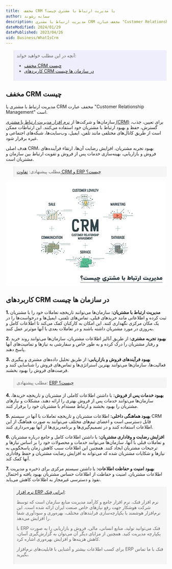 ```yaml
---
title:  مخفف CRM یا مدیریت ارتباط با مشتری چیست؟
author: سمانه رشوند
description: مدیریت ارتباط با مشتری CRM مخفف عبارت "Customer Relationship Management" است و به یک سیستم مدیریتی اشاره دارد که برای مدیریت ارتباط با مشتریان در یک سازمان به جهت بهبود روابط تجاری استفاده می‌شود.
dateModified: 2024/01/29
datePublished: 2023/04/26
uid: Business/WhatIsCrm
---
```


<blockquote style="background-color:#eeeefc; padding:0.5rem">
آنچه در این مطلب خواهید خواند:

- [مخفف CRM چیست](#مخفف-crm-چیست)
- [کاربردهای CRM در سازمان ها چیست](#کاربردهای-crm-در-سازمان-ها-چیست)

</blockquote>

## مخفف CRM چیست
مدیریت ارتباط با مشتری یا CRM مخفف عبارت "Customer Relationship Management" است.

سازمان‌ها و شرکت‌ها از  <a href="https://www.hooshkar.com/Software/Fennec/Module/CRM" target="_blank">نرم افزار مدیریت ارتباط با  مشتری (CRM)</a> برای تعیین، جذب، گسترش، حفظ و بهبود ارتباط با مشتریان خود استفاده می‌کنند. 
این ارتباطات ممکن است از طریق کانال‌های مختلفی مانند تلفن، ایمیل، وب‌سایت‌ها، شبکه‌های اجتماعی و غیره برقرار شود.

هدف اصلی CRM، بهبود تجربه مشتریان، افزایش رضایت آن‌ها، ارتقاء فرآینده‌های فروش و بازاریابی، بهینه‌سازی خدمات پس از فروش و تقویت ارتباط بین سازمان و مشتریان است.


<blockquote style="background-color:#f5f5f5; padding:0.5rem">
مطلب پیشنهادی: <a href="https://www.hooshkar.com/Wiki/Business/CrmAndErpDifferences" target="_blank">تفاوت CRM و  ERP چیست؟
</a></blockquote>

<a href="https://www.hooshkar.com/Software/Fennec/Module/CRM" target="_blank">![CRM چیست؟](./Images/CRM.webp)</a>


## کاربردهای CRM در سازمان ها چیست

**1. مدیریت ارتباط با مشتریان:** سازمان‌ها می‌توانند تاریخچه تعاملات خود را با مشتریان ثبت کرده و اطلاعاتی مانند خریدهای قبلی، تماس‌های تلفنی، ایمیل‌ها و درخواست‌ها را در یک مکان مرکزی نگهداری کنند. این امکان به کارکنان کمک می‌کند تا اطلاعات کامل و به‌روزی در مورد مشتریان داشته باشند و در تعاملات بعدی با آنها موثرتر عمل کنند.

**2. بهبود تجربه مشتری:** از طریق آنالیز اطلاعات مشتریان، سازمان‌ها می‌توانند روند خرید و رفتار مشتریان را درک کرده و به طور خاص و سفارشی به نیازها و تمامیت‌های آنها پاسخ دهند.

**3. بهبود فرآیندهای فروش و بازاریابی:** از طریق تحلیل داده‌های مشتری و پیگیری فعالیت‌ها، سازمان‌ها می‌توانند بهترین استراتژی‌ها و تماس‌های فروش را شناسایی کنند و فرصت‌های فروش را بهبود بخشند.

<blockquote style="background-color:#f5f5f5; padding:0.5rem">
مطلب پیشنهادی: <a href="https://www.hooshkar.com/Wiki/Business/WhatIsErp" target="_blank">ERP چیست؟
</a></blockquote>

**4. بهبود خدمات پس از فروش:** با داشتن اطلاعات کاملی از مشتریان و تاریخچه خریدها، سازمان‌ها می‌توانند خدمات پس از فروش بهتری را ارائه دهند، مشکلات و نیازهای مشتریان را بهبود بخشند و ارتباط مستدام با مشتریان خود را برقرار کنند.

**5. بهبود هماهنگی داخلی:** اطلاعات مشتریان و تاریخچه تعاملات با آنها در سیستم CRM قابل دسترسی است و اعضای تیم‌های مختلف می‌توانند به صورت هماهنگ از این اطلاعات استفاده کنند و در تصمیم‌گیری‌ها و برنامه‌ریزی‌ها از آنها بهره‌برداری کنند.

**6. افزایش رضایت و وفاداری مشتریان:** با داشتن اطلاعات کامل و جامع درباره مشتریان و تعاملات قبلی با آنها، سازمان‌ها می‌توانند خدمات و محصولات خود را بر اساس نیازها و ترجیحات مشتریان ایجاد کنند. همچنین این اطلاعات سبب کاهش زمان پاسخگویی به نیازها و شکایات مشتریان شده که می‌تواند به افزایش رضایت مشتریان و حفظ وفاداری آنها کمک کند.

**7. بهبود امنیت و حفاظت اطلاعات:** با داشتن سیستم مرکزی برای ذخیره و مدیریت اطلاعات مشتریان، امنیت و حفاظت از اطلاعات حساس مشتریان بهبود یافته و احتمال نفوذ و دسترسی غیرمجاز به اطلاعات کاهش می‌یابد.

<blockquote style="background-color:#f5f5f5; padding:0.5rem">
<a href="https://www.hooshkar.com/Software/Fennec" target="_blank">نرم افزار ERP ایرانی فِنِک</a>:</br>

نرم افزار فنک، نرم افزار جامع و کارآمد مدیریت منابع سازمان است که توسط شرکت هوشکار جهت رفع نیازهای خاص صنعت ایران ارائه شده است. این نرم‌افزار هوشمند با یکپارچه‌سازی فرایندهای مختلف، بهره‌وری و سودآوری شما را افزایش می‌دهد. 

با ERP فنک می‌توانید تولید، منابع انسانی، مالی، فروش و بازاریابی را به صورت یکپارچه مدیریت کنید. همچنین از مزایای دیگر آن می‌توان به گزارش‌گیری آسان، کاهش هزینه‌ها و افزایش بهره‌وری اشاره کرد.

برای کسب اطلاعات بیشتر و آشنایی با قابلیت‌های نرم‌افزار ERP فنک با ما تماس بگیرید.

</blockquote>